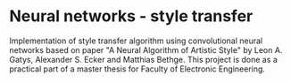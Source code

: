 # Neural networks - style transfer

Implementation of style transfer algorithm using convolutional neural networks based on paper "A Neural Algorithm of Artistic Style" by Leon A. Gatys, Alexander S. Ecker and Matthias Bethge. This project is done as a practical part of a master thesis for Faculty of Electronic Engineering.
